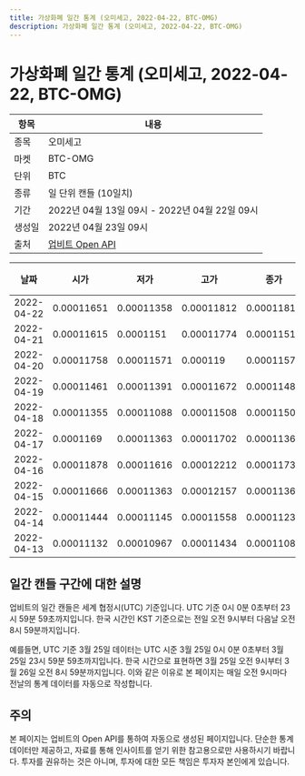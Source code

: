 ```yaml
---
title: 가상화폐 일간 통계 (오미세고, 2022-04-22, BTC-OMG)
description: 가상화폐 일간 통계 (오미세고, 2022-04-22, BTC-OMG)
---
```



가상화폐 일간 통계 (오미세고, 2022-04-22, BTC-OMG)
===

|항목|내용|
|--|--|
|종목|오미세고|
|마켓|BTC-OMG|
|단위|BTC|
|종류|일 단위 캔들 (10일치)|
|기간|2022년 04월 13일 09시 - 2022년 04월 22일 09시|
|생성일|2022년 04월 23일 09시|
|출처|[업비트 Open API](https://docs.upbit.com)|


|날짜|시가|저가|고가|종가|비고|
|--|--|--|--|--|--|
|2022-04-22|0.00011651|0.00011358|0.00011812|0.00011812|    |
|2022-04-21|0.00011615|0.0001151|0.00011774|0.00011516|    |
|2022-04-20|0.00011758|0.00011571|0.000119|0.00011571|    |
|2022-04-19|0.00011461|0.00011391|0.00011672|0.00011486|    |
|2022-04-18|0.00011355|0.00011088|0.00011508|0.00011508|    |
|2022-04-17|0.0001169|0.00011363|0.00011702|0.00011363|    |
|2022-04-16|0.00011878|0.00011616|0.00012212|0.00011731|    |
|2022-04-15|0.00011666|0.00011363|0.00012157|0.00011363|    |
|2022-04-14|0.00011444|0.00011145|0.00011558|0.00011239|    |
|2022-04-13|0.00011132|0.00010967|0.00011434|0.00011088|    |


일간 캔들 구간에 대한 설명
---


업비트의 일간 캔들은 세계 협정시(UTC) 기준입니다. 
UTC 기준 0시 0분 0초부터 23시 59분 59초까지입니다. 
한국 시간인 KST 기준으로는 전일 오전 9시부터 다음날 오전 8시 59분까지입니다. 


예를들면, UTC 기준 3월 25일 데이터는 UTC 시준 3월 25일 0시 0분 0초부터 3월 25일 23시 59분 59초까지입니다. 
한국 시간으로 표현하면 3월 25일 오전 9시부터 3월 26일 오전 8시 59분까지입니다. 
이와 같은 이유로 본 페이지는 매일 오전 9시마다 전날의 통계 데이터를 자동으로 작성합니다. 


주의
---


본 페이지는 업비트의 Open API를 통하여 자동으로 생성된 페이지입니다. 
단순한 통계 데이터만 제공하고, 자료를 통해 인사이트를 얻기 위한 참고용으로만 사용하시기 바랍니다. 
투자를 권유하는 것은 아니며, 투자에 대한 모든 책임은 투자자 본인에게 있습니다. 
